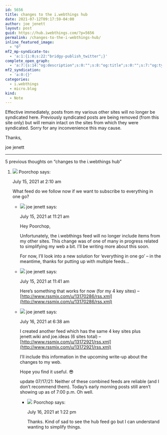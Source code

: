 ```yaml
---
id: 5656
title: changes to the i.webthings hub
date: 2021-07-12T09:17:59-04:00
author: joe jenett
layout: post
guid: https://hub.iwebthings.com/?p=5656
permalink: /changes-to-the-i-webthings-hub/
inline_featured_image:
  - "0"
mf2_mp-syndicate-to:
  - 'a:1:{i:0;s:22:"bridgy-publish_twitter";}'
complete_open_graph:
  - 'a:7:{s:14:"og:description";s:0:"";s:8:"og:title";s:0:"";s:7:"og:type";s:0:"";s:12:"twitter:card";s:7:"summary";s:15:"twitter:creator";s:0:"";s:19:"twitter:description";s:0:"";s:8:"og:image";s:0:"";}'
mf2_syndication:
  - 'a:0:{}'
categories:
  - i.webthings
  - micro.blog
kind:
  - Note
---
```

Effective immediately, posts from my various other sites will no longer be syndicated here.<!-- excerpt-end --> Previously syndicated posts are being removed (from this site only) but will remain intact on the sites from which they were syndicated. Sorry for any inconvenience this may cause.

Thanks,

joe jenett



---  

 5 previous thoughts on “changes to the i.webthings hub”
 
 1.  ![](https://secure.gravatar.com/avatar/31e2703d793efd74179e750fdca610d1?s=50&d=identicon&r=pg) Poorchop says:
     
     July 15, 2021 at 2:10 am 
         
     What feed do we follow now if we want to subscribe to everything in one go?
     
          
     -   ![](https://secure.gravatar.com/avatar/0bf0445b4e4b39f830b186b7e23195a1?s=50&d=identicon&r=pg) joe jenett says:
         
         July 15, 2021 at 11:21 am
                  
         Hey Poorchop,
         
         Unfortunately, the i.webthings feed will no longer include items from my other sites. This change was of one of many in progress related to simplifying my web a bit. I’ll be writing more about this soon.
         
         For now, I’ll look into a new solution for ‘everything in one go’ – in the meantime, thanks for putting up with multiple feeds…
                  
     -   ![](https://secure.gravatar.com/avatar/0bf0445b4e4b39f830b186b7e23195a1?s=50&d=identicon&r=pg) joe jenett says:
         
         July 15, 2021 at 11:41 am
                  
         Here’s something that works for now (for my 4 key sites) – [http://www.rssmix.com/u/13170286/rss.xml](http://www.rssmix.com/u/13170286/rss.xml)
                  
     -   ![](https://secure.gravatar.com/avatar/0bf0445b4e4b39f830b186b7e23195a1?s=50&d=identicon&r=pg) joe jenett says:
         
         July 16, 2021 at 6:38 am
         
         I created another feed which has the same 4 key sites plus jenett.wiki and joe.ideas (6 sites total) – [http://www.rssmix.com/u/13172921/rss.xml](http://www.rssmix.com/u/13172921/rss.xml)
         
         I’ll include this information in the upcoming write-up about the changes to my web.
         
         Hope you find it useful. 😎
         
         update 07/17/21: Neither of these combined feeds are reliable (and I don’t recommend them). Today’s early morning posts still aren’t showing up as of 7:00 p.m. Oh well.
                  
         -   ![](https://secure.gravatar.com/avatar/31e2703d793efd74179e750fdca610d1?s=50&d=identicon&r=pg) Poorchop says:
             
             July 16, 2021 at 1:22 pm
             
             Thanks. Kind of sad to see the hub feed go but I can understand wanting to simplify things.
 
